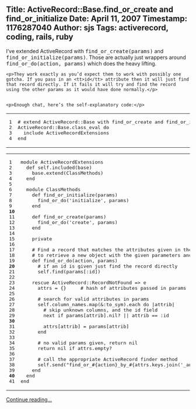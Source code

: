 Title: ActiveRecord::Base.find_or_create and find_or_initialize
Date: April 11, 2007
Timestamp: 1176287040
Author: sjs
Tags: activerecord, coding, rails, ruby
----

<p>I’ve extended ActiveRecord with <tt>find_or_create(params)</tt> and <tt>find_or_initialize(params)</tt>. Those are actually just wrappers around <tt>find_or_do(action, params)</tt> which does the heavy lifting.</p>


	<p>They work exactly as you’d expect them to work with possibly one gotcha. If you pass in an <tt>id</tt> attribute then it will just find that record directly. If it fails it will try and find the record using the other params as it would have done normally.</p>


	<p>Enough chat, here’s the self-explanatory code:</p>


<table class="CodeRay"><tr>
  <td class="line_numbers" title="click to toggle" onclick="with (this.firstChild.style) { display = (display == '') ? 'none' : '' }"><pre>1<tt>
</tt>2<tt>
</tt>3<tt>
</tt>4<tt>
</tt></pre></td>
  <td class="code"><pre ondblclick="with (this.style) { overflow = (overflow == 'auto' || overflow == '') ? 'visible' : 'auto' }"><span class="c"># extend ActiveRecord::Base with find_or_create and find_or_initialize.</span><tt>
</tt><span class="co">ActiveRecord</span>::<span class="co">Base</span>.class_eval <span class="r">do</span><tt>
</tt>  include <span class="co">ActiveRecordExtensions</span><tt>
</tt><span class="r">end</span></pre></td>
</tr></table>


<table class="CodeRay"><tr>
  <td class="line_numbers" title="click to toggle" onclick="with (this.firstChild.style) { display = (display == '') ? 'none' : '' }"><pre>1<tt>
</tt>2<tt>
</tt>3<tt>
</tt>4<tt>
</tt>5<tt>
</tt>6<tt>
</tt>7<tt>
</tt>8<tt>
</tt>9<tt>
</tt><strong>10</strong><tt>
</tt>11<tt>
</tt>12<tt>
</tt>13<tt>
</tt>14<tt>
</tt>15<tt>
</tt>16<tt>
</tt>17<tt>
</tt>18<tt>
</tt>19<tt>
</tt><strong>20</strong><tt>
</tt>21<tt>
</tt>22<tt>
</tt>23<tt>
</tt>24<tt>
</tt>25<tt>
</tt>26<tt>
</tt>27<tt>
</tt>28<tt>
</tt>29<tt>
</tt><strong>30</strong><tt>
</tt>31<tt>
</tt>32<tt>
</tt>33<tt>
</tt>34<tt>
</tt>35<tt>
</tt>36<tt>
</tt>37<tt>
</tt>38<tt>
</tt>39<tt>
</tt><strong>40</strong><tt>
</tt>41<tt>
</tt></pre></td>
  <td class="code"><pre ondblclick="with (this.style) { overflow = (overflow == 'auto' || overflow == '') ? 'visible' : 'auto' }"><span class="r">module</span> <span class="cl">ActiveRecordExtensions</span><tt>
</tt>  <span class="r">def</span> <span class="pc">self</span>.included(base)<tt>
</tt>    base.extend(<span class="co">ClassMethods</span>)<tt>
</tt>  <span class="r">end</span><tt>
</tt>  <tt>
</tt>  <span class="r">module</span> <span class="cl">ClassMethods</span><tt>
</tt>    <span class="r">def</span> <span class="fu">find_or_initialize</span>(params)<tt>
</tt>      find_or_do(<span class="s"><span class="dl">'</span><span class="k">initialize</span><span class="dl">'</span></span>, params)<tt>
</tt>    <span class="r">end</span><tt>
</tt><tt>
</tt>    <span class="r">def</span> <span class="fu">find_or_create</span>(params)<tt>
</tt>      find_or_do(<span class="s"><span class="dl">'</span><span class="k">create</span><span class="dl">'</span></span>, params)<tt>
</tt>    <span class="r">end</span><tt>
</tt>    <tt>
</tt>    private<tt>
</tt>    <tt>
</tt>    <span class="c"># Find a record that matches the attributes given in the +params+ hash, or do +action+</span><tt>
</tt>    <span class="c"># to retrieve a new object with the given parameters and return that.</span><tt>
</tt>    <span class="r">def</span> <span class="fu">find_or_do</span>(action, params)<tt>
</tt>      <span class="c"># if an id is given just find the record directly</span><tt>
</tt>      <span class="pc">self</span>.find(params[<span class="sy">:id</span>])<tt>
</tt><tt>
</tt>    <span class="r">rescue</span> <span class="co">ActiveRecord</span>::<span class="co">RecordNotFound</span> =&gt; e<tt>
</tt>      attrs = {}     <span class="c"># hash of attributes passed in params</span><tt>
</tt><tt>
</tt>      <span class="c"># search for valid attributes in params</span><tt>
</tt>      <span class="pc">self</span>.column_names.map(&amp;<span class="sy">:to_sym</span>).each <span class="r">do</span> |attrib|<tt>
</tt>        <span class="c"># skip unknown columns, and the id field</span><tt>
</tt>        <span class="r">next</span> <span class="r">if</span> params[attrib].nil? || attrib == <span class="sy">:id</span><tt>
</tt><tt>
</tt>        attrs[attrib] = params[attrib]<tt>
</tt>      <span class="r">end</span><tt>
</tt><tt>
</tt>      <span class="c"># no valid params given, return nil</span><tt>
</tt>      <span class="r">return</span> <span class="pc">nil</span> <span class="r">if</span> attrs.empty?<tt>
</tt><tt>
</tt>      <span class="c"># call the appropriate ActiveRecord finder method</span><tt>
</tt>      <span class="pc">self</span>.send(<span class="s"><span class="dl">"</span><span class="k">find_or_</span><span class="il"><span class="dl">#{</span>action<span class="dl">}</span></span><span class="k">_by_</span><span class="il"><span class="dl">#{</span>attrs.keys.join(<span class="s"><span class="dl">'</span><span class="k">_and_</span><span class="dl">'</span></span>)<span class="dl">}</span></span><span class="dl">"</span></span>, *attrs.values)<tt>
</tt>    <span class="r">end</span><tt>
</tt>  <span class="r">end</span><tt>
</tt><span class="r">end</span></pre></td>
</tr></table>
  
  <div class="extended">
    <p><a href="http://web.archive.org/web/20071124024600/http://sami.samhuri.net/2007/4/11/activerecord-base-find_or_create-and-find_or_initialize">Continue reading...</a></p>
  </div>
